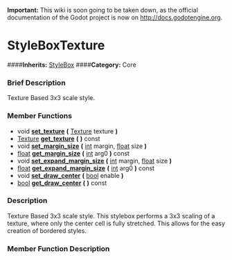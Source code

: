 **Important:** This wiki is soon going to be taken down, as the official documentation of the Godot project is now on http://docs.godotengine.org.

#  StyleBoxTexture  
####**Inherits:** [StyleBox](class_stylebox)
####**Category:** Core

###  Brief Description  
Texture Based 3x3 scale style.

###  Member Functions 
  * void  **[set&#95;texture](#set_texture)**  **(** [Texture](class_texture) texture  **)**
  * [Texture](class_texture)  **[get&#95;texture](#get_texture)**  **(** **)** const
  * void  **[set&#95;margin&#95;size](#set_margin_size)**  **(** [int](class_int) margin, [float](class_float) size  **)**
  * [float](class_float)  **[get&#95;margin&#95;size](#get_margin_size)**  **(** [int](class_int) arg0  **)** const
  * void  **[set&#95;expand&#95;margin&#95;size](#set_expand_margin_size)**  **(** [int](class_int) margin, [float](class_float) size  **)**
  * [float](class_float)  **[get&#95;expand&#95;margin&#95;size](#get_expand_margin_size)**  **(** [int](class_int) arg0  **)** const
  * void  **[set&#95;draw&#95;center](#set_draw_center)**  **(** [bool](class_bool) enable  **)**
  * [bool](class_bool)  **[get&#95;draw&#95;center](#get_draw_center)**  **(** **)** const

###  Description  
Texture Based 3x3 scale style. This stylebox performs a 3x3 scaling of a texture, where only the center cell is fully stretched. This allows for the easy creation of bordered styles.

###  Member Function Description  

